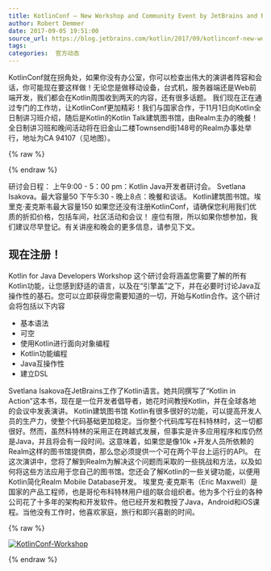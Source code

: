 ```yaml
---
title: KotlinConf – New Workshop and Community Event by JetBrains and Realm
author: Robert Demmer
date: 2017-09-05 19:51:00
source_url: https://blog.jetbrains.com/kotlin/2017/09/kotlinconf-new-workshop-and-community-event-by-jetbrains-and-realm/
tags: 
categories:  官方动态
---
```


KotlinConf就在拐角处，如果你没有办公室，你可以检查出伟大的演讲者阵容和会话，你可能现在要这样做！无论您是做移动设备，台式机，服务器端还是Web前端开发，我们都会在Kotlin周围收到两天的内容，还有很多话题。
我们现在正在通过专门的工作坊，让KotlinConf更加精彩！我们与国家合作，于11月1日向Kotlin全日制讲习班介绍，随后是Kotlin的Kotlin Talk建筑图书馆，由Realm主办的晚餐！
全日制讲习班和晚间活动将在旧金山二楼Townsend街148号的Realm办事处举行，地址为CA 94107（见地图）。

{% raw %}
<p><span id="more-5244"></span></p>
{% endraw %}

研讨会日程：
上午9:00  -  5：00 pm：Kotlin Java开发者研讨会。 Svetlana Isakova。最大容量50
下午5:30  - 晚上8点：晚餐和谈话。 Kotlin建筑图书馆。埃里克·麦克斯韦最大容量150
如果您还没有注册KotlinConf，请确保您利用我们优质的折扣价格，包括车间，社区活动和会议！
座位有限，所以如果你想参加，我们建议尽早登记。有关讲座和晚会的更多信息，请参见下文。
## 现在注册！

Kotlin for Java Developers Workshop
这个研讨会将涵盖您需要了解的所有Kotlin功能，让您感到舒适的语言，以及在“引擎盖”之下，并在必要时讨论Java互操作性的基石。您可以立即获得您需要知道的一切，开始与Kotlin合作。这个研讨会将包括以下内容

* 基本语法
* 可空
* 使用Kotlin进行面向对象编程
* Kotlin功能编程
* Java互操作性
* 建立DSL

Svetlana Isakova在JetBrains工作了Kotlin语言。她共同撰写了“Kotlin in Action”这本书，现在是一位开发者倡导者，她花时间教授Kotlin，并在全球各地的会议中发表演讲。
Kotlin建筑图书馆
Kotlin有很多很好的功能，可以提高开发人员的生产力，使整个代码基础更加稳定。当你整个代码库写在科特林时，这一切都很好。然而，虽然科特林的采用正在跨越式发展，但事实是许多应用程序和库仍然是Java，并且将会有一段时间。这意味着，如果您是像10k +开发人员所依赖的Realm这样的图书馆提供商，那么您必须提供一个可在两个平台上运行的API。
在这次演讲中，您将了解到Realm为解决这个问题而采取的一些挑战和方法，以及如何将这些方法应用于您自己的图书馆。您还会了解Kotlin的一些关键功能，以便用Kotlin简化Realm Mobile Database开发。
埃里克·麦克斯韦（Eric Maxwell）是国家的产品工程师，也是哥伦布科特林用户组的联合组织者。他为多个行业的各种公司花了十多年的架构和开发软件。他已经开发和教授了Java，Android和iOS课程。当他没有工作时，他喜欢家庭，旅行和即兴喜剧的时间。

{% raw %}
<p><a href="https://kotlinconf.com/" rel="attachment wp-att-5249"><img alt="KotlinConf-Workshop" class="aligncenter size-full wp-image-5249" data-recalc-dims="1" src="https://i2.wp.com/blog.jetbrains.com/kotlin/files/2017/09/KotlinConf-Workshop.png?resize=640%2C167&amp;ssl=1"/></a></p>
{% endraw %}


